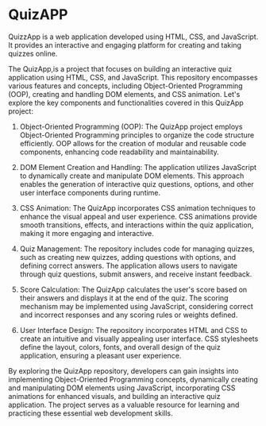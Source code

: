 # QuizAPP
QuizzApp is a web application developed using HTML, CSS, and JavaScript. It provides an interactive and engaging platform for creating and taking quizzes online.

The QuizApp,is a project that focuses on building an interactive quiz application using HTML, CSS, and JavaScript. This repository encompasses various features and concepts, including Object-Oriented Programming (OOP), creating and handling DOM elements, and CSS animation. Let's explore the key components and functionalities covered in this QuizApp project:

1. Object-Oriented Programming (OOP):
   The QuizApp project employs Object-Oriented Programming principles to organize the code structure efficiently. OOP allows for the creation of modular and reusable code components, enhancing code readability and maintainability.

2. DOM Element Creation and Handling:
   The application utilizes JavaScript to dynamically create and manipulate DOM elements. This approach enables the generation of interactive quiz questions, options, and other user interface components during runtime.

3. CSS Animation:
   The QuizApp incorporates CSS animation techniques to enhance the visual appeal and user experience. CSS animations provide smooth transitions, effects, and interactions within the quiz application, making it more engaging and interactive.

4. Quiz Management:
   The repository includes code for managing quizzes, such as creating new quizzes, adding questions with options, and defining correct answers. The application allows users to navigate through quiz questions, submit answers, and receive instant feedback.

5. Score Calculation:
   The QuizApp calculates the user's score based on their answers and displays it at the end of the quiz. The scoring mechanism may be implemented using JavaScript, considering correct and incorrect responses and any scoring rules or weights defined.

6. User Interface Design:
   The repository incorporates HTML and CSS to create an intuitive and visually appealing user interface. CSS stylesheets define the layout, colors, fonts, and overall design of the quiz application, ensuring a pleasant user experience.

By exploring the QuizApp repository, developers can gain insights into implementing Object-Oriented Programming concepts, dynamically creating and manipulating DOM elements using JavaScript, incorporating CSS animations for enhanced visuals, and building an interactive quiz application. The project serves as a valuable resource for learning and practicing these essential web development skills.
